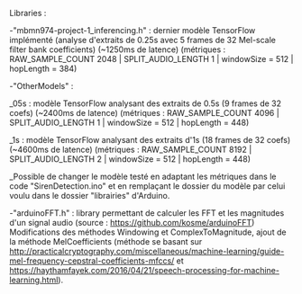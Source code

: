 Libraries :

-"mbmn974-project-1_inferencing.h" : dernier modèle TensorFlow implémenté (analyse d'extraits de 0.25s avec 5 frames de 32 Mel-scale filter bank coefficients) (~1250ms de latence) (métriques : RAW_SAMPLE_COUNT 2048 | SPLIT_AUDIO_LENGTH 1 | windowSize = 512 | hopLength = 384)
		
-"OtherModels" : 

_05s : modèle TensorFlow analysant des extraits de 0.5s (9 frames de 32 coefs) (~2400ms de latence) (métriques : RAW_SAMPLE_COUNT 4096 | SPLIT_AUDIO_LENGTH 1 | windowSize = 512 | hopLength = 448)

_1s  : modèle TensorFlow analysant des extraits d'1s (18 frames de 32 coefs) (~4600ms de latence) (métriques : RAW_SAMPLE_COUNT 8192 | SPLIT_AUDIO_LENGTH 2 | windowSize = 512 | hopLength = 448)

_Possible de changer le modèle testé en adaptant les métriques dans le code "SirenDetection.ino" et en remplaçant le dossier du modèle par celui voulu dans le dossier "librairies" d'Arduino.

-"arduinoFFT.h" : library permettant de calculer les FFT et les magnitudes d'un signal audio (source : https://github.com/kosme/arduinoFFT)
Modifications des méthodes Windowing et ComplexToMagnitude, ajout de la méthode MelCoefficients (méthode se basant sur http://practicalcryptography.com/miscellaneous/machine-learning/guide-mel-frequency-cepstral-coefficients-mfccs/ et https://haythamfayek.com/2016/04/21/speech-processing-for-machine-learning.html).
